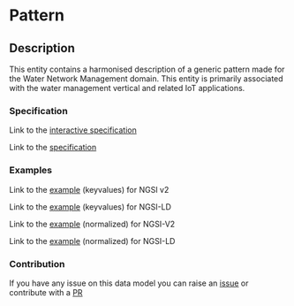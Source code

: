 # Pattern

## Description 

This entity contains a harmonised description of a generic pattern made for
the Water Network Management domain. This entity is primarily associated
with the water management vertical and related IoT applications.

### Specification

Link to the [interactive specification](https://swagger.lab.fiware.org/?url=https://smart-data-models.github.io/dataModel.WaterNetworkManagement/Pattern/swagger.yaml)

Link to the [specification](https://smart-data-models.github.io/dataModel.WaterNetworkManagement/Pattern/doc/spec.md)
### Examples

Link to the [example](https://smart-data-models.github.io/dataModel.WaterNetworkManagement/Pattern/examples/example.json) (keyvalues) for NGSI v2

Link to the [example](https://smart-data-models.github.io/dataModel.WaterNetworkManagement/Pattern/examples/example.jsonld) (keyvalues) for NGSI-LD

Link to the [example](https://smart-data-models.github.io/dataModel.WaterNetworkManagement/Pattern/examples/example-normalized.json) (normalized) for NGSI-V2

Link to the [example](https://smart-data-models.github.io/dataModel.WaterNetworkManagement/Pattern/examples/example-normalized.jsonld) (normalized) for NGSI-LD
### Contribution

 If you have any issue on this data model you can raise an [issue](https://github.com/smart-data-models/dataModel.WaterNetworkManagement/issues)  or contribute with a [PR](https://github.com/smart-data-models/dataModel.WaterNetworkManagement/pulls)